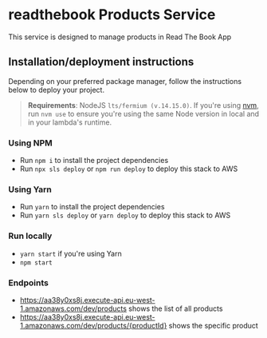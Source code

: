 # readthebook Products Service

This service is designed to manage products in Read The Book App

## Installation/deployment instructions

Depending on your preferred package manager, follow the instructions below to deploy your project.

> **Requirements**: NodeJS `lts/fermium (v.14.15.0)`. If you're using [nvm](https://github.com/nvm-sh/nvm), run `nvm use` to ensure you're using the same Node version in local and in your lambda's runtime.

### Using NPM

- Run `npm i` to install the project dependencies
- Run `npx sls deploy` or `npm run deploy` to deploy this stack to AWS

### Using Yarn

- Run `yarn` to install the project dependencies
- Run `yarn sls deploy` or `yarn deploy` to deploy this stack to AWS

### Run locally
- `yarn start`  if you're using Yarn
- `npm start`

### Endpoints
- https://aa38y0xs8j.execute-api.eu-west-1.amazonaws.com/dev/products shows the list of all products
- https://aa38y0xs8j.execute-api.eu-west-1.amazonaws.com/dev/products/{productId} shows the specific product
